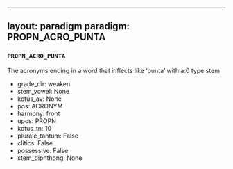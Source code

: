 
---
layout: paradigm
paradigm: PROPN_ACRO_PUNTA
---
### ` PROPN_ACRO_PUNTA `

The acronyms ending in a word that inflects like ‘punta’ with a:0 type stem
* grade_dir: weaken
* stem_vowel: None
* kotus_av: None
* pos: ACRONYM
* harmony: front
* upos: PROPN
* kotus_tn: 10
* plurale_tantum: False
* clitics: False
* possessive: False
* stem_diphthong: None
